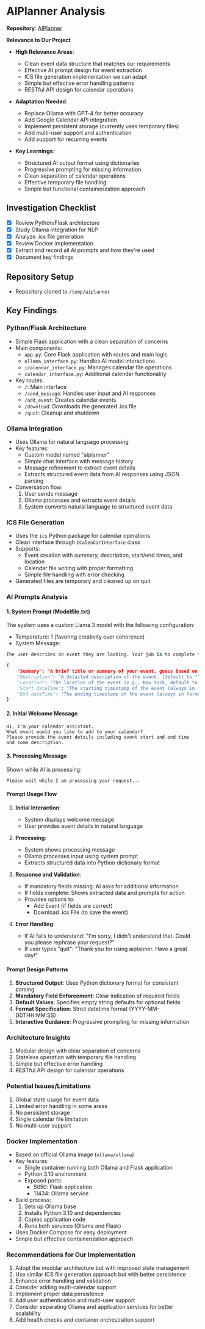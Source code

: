 # AIPlanner Analysis

**Repository**: [AIPlanner](https://github.com/ahnazary/AIPlanner)

**Relevance to Our Project**
- **High Relevance Areas**:
  - Clean event data structure that matches our requirements
  - Effective AI prompt design for event extraction
  - ICS file generation implementation we can adapt
  - Simple but effective error handling patterns
  - RESTful API design for calendar operations

- **Adaptation Needed**:
  - Replace Ollama with GPT-4 for better accuracy
  - Add Google Calendar API integration
  - Implement persistent storage (currently uses temporary files)
  - Add multi-user support and authentication
  - Add support for recurring events

- **Key Learnings**:
  - Structured AI output format using dictionaries
  - Progressive prompting for missing information
  - Clean separation of calendar operations
  - Effective temporary file handling
  - Simple but functional containerization approach

## Investigation Checklist
- [x] Review Python/Flask architecture
- [x] Study Ollama integration for NLP
- [x] Analyze .ics file generation
- [x] Review Docker implementation
- [x] Extract and record all AI prompts and how they're used
- [x] Document key findings

## Repository Setup
- Repository cloned to `/temp/aiplanner`

## Key Findings

### Python/Flask Architecture
- Simple Flask application with a clean separation of concerns
- Main components:
  - `app.py`: Core Flask application with routes and main logic
  - `ollama_interface.py`: Handles AI model interactions
  - `icalendar_interface.py`: Manages calendar file operations
  - `calendar_interface.py`: Additional calendar functionality
- Key routes:
  - `/`: Main interface
  - `/send_message`: Handles user input and AI responses
  - `/add_event`: Creates calendar events
  - `/download`: Downloads the generated .ics file
  - `/quit`: Cleanup and shutdown

### Ollama Integration
- Uses Ollama for natural language processing
- Key features:
  - Custom model named "aiplanner"
  - Simple chat interface with message history
  - Message refinement to extract event details
  - Extracts structured event data from AI responses using JSON parsing
- Conversation flow:
  1. User sends message
  2. Ollama processes and extracts event details
  3. System converts natural language to structured event data

### ICS File Generation
- Uses the `ics` Python package for calendar operations
- Clean interface through `ICalendarInterface` class
- Supports:
  - Event creation with summary, description, start/end times, and location
  - Calendar file writing with proper formatting
  - Simple file handling with error checking
- Generated files are temporary and cleaned up on quit

### AI Prompts Analysis

#### 1. System Prompt (Modelfile.txt)
The system uses a custom Llama 3 model with the following configuration:
- Temperature: 1 (favoring creativity over coherence)
- System Message:
```python
The user describes an event they are looking. Your job is to complete the following python dictionary with the extracted fields from the user's description.

{
    "Summary": "A brief title or summary of your event, guess based on user description (mandatory).",
    "Description": "A detailed description of the event. (default to "" if not provided).",
    "Location": "The location of the event (e.g., New York, default to "" if not provided).",
    "Start dateTime": "The starting timestamp of the event (always in format YYYY-MM-DDTHH:MM:SS, mandatory).",
    "End dateTime": "The ending timestamp of the event (always in format YYYY-MM-DDTHH:MM:SS, mandatory)."
}
```

#### 2. Initial Welcome Message
```
Hi, I'm your calendar assistant.
What event would you like to add to your calendar?
Please provide the event details including event start and end time and some description.
```

#### 3. Processing Message
Shown while AI is processing:
```
Please wait while I am processing your request...
```

#### Prompt Usage Flow
1. **Initial Interaction**:
   - System displays welcome message
   - User provides event details in natural language

2. **Processing**:
   - System shows processing message
   - Ollama processes input using system prompt
   - Extracts structured data into Python dictionary format

3. **Response and Validation**:
   - If mandatory fields missing: AI asks for additional information
   - If fields complete: Shows extracted data and prompts for action
   - Provides options to:
     - Add Event (if fields are correct)
     - Download .ics File (to save the event)

4. **Error Handling**:
   - If AI fails to understand: "I'm sorry, I didn't understand that. Could you please rephrase your request?"
   - If user types "quit": "Thank you for using aiplanner. Have a great day!"

#### Prompt Design Patterns
1. **Structured Output**: Uses Python dictionary format for consistent parsing
2. **Mandatory Field Enforcement**: Clear indication of required fields
3. **Default Values**: Specifies empty string defaults for optional fields
4. **Format Specification**: Strict datetime format (YYYY-MM-DDTHH:MM:SS)
5. **Interactive Guidance**: Progressive prompting for missing information

### Architecture Insights
1. Modular design with clear separation of concerns
2. Stateless operation with temporary file handling
3. Simple but effective error handling
4. RESTful API design for calendar operations

### Potential Issues/Limitations
1. Global state usage for event data
2. Limited error handling in some areas
3. No persistent storage
4. Single calendar file limitation
5. No multi-user support

### Docker Implementation
- Based on official Ollama image (`ollama/ollama`)
- Key features:
  - Single container running both Ollama and Flask application
  - Python 3.10 environment
  - Exposed ports:
    - 5050: Flask application
    - 11434: Ollama service
- Build process:
  1. Sets up Ollama base
  2. Installs Python 3.10 and dependencies
  3. Copies application code
  4. Runs both services (Ollama and Flask)
- Uses Docker Compose for easy deployment
- Simple but effective containerization approach

### Recommendations for Our Implementation 
1. Adopt the modular architecture but with improved state management
2. Use similar ICS file generation approach but with better persistence
3. Enhance error handling and validation
4. Consider adding multi-calendar support
5. Implement proper data persistence
6. Add user authentication and multi-user support
7. Consider separating Ollama and application services for better scalability
8. Add health checks and container orchestration support 